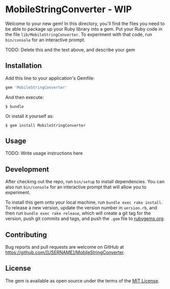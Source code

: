 # MobileStringConverter - WIP

Welcome to your new gem! In this directory, you'll find the files you need to be able to package up your Ruby library into a gem. Put your Ruby code in the file `lib/MobileStringConverter`. To experiment with that code, run `bin/console` for an interactive prompt.

TODO: Delete this and the text above, and describe your gem

## Installation

Add this line to your application's Gemfile:

```ruby
gem 'MobileStringConverter'
```

And then execute:

    $ bundle

Or install it yourself as:

    $ gem install MobileStringConverter

## Usage

TODO: Write usage instructions here

## Development

After checking out the repo, run `bin/setup` to install dependencies. You can also run `bin/console` for an interactive prompt that will allow you to experiment.

To install this gem onto your local machine, run `bundle exec rake install`. To release a new version, update the version number in `version.rb`, and then run `bundle exec rake release`, which will create a git tag for the version, push git commits and tags, and push the `.gem` file to [rubygems.org](https://rubygems.org).

## Contributing

Bug reports and pull requests are welcome on GitHub at https://github.com/[USERNAME]/MobileStringConverter.


## License

The gem is available as open source under the terms of the [MIT License](http://opensource.org/licenses/MIT).

